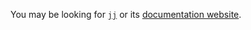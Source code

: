 You may be looking for
[`jj`](https://github.com/martinvonz/jj)
or its
[documentation website](https://martinvonz.github.io/jj/).
